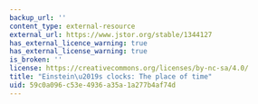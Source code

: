 ```yaml
---
backup_url: ''
content_type: external-resource
external_url: https://www.jstor.org/stable/1344127
has_external_licence_warning: true
has_external_license_warning: true
is_broken: ''
license: https://creativecommons.org/licenses/by-nc-sa/4.0/
title: "Einstein\u2019s clocks: The place of time"
uid: 59c0a096-c53e-4936-a35a-1a277b4af74d
---
```

